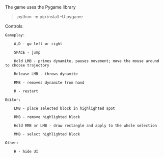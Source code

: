 The game uses the Pygame library
> python -m pip install -U pygame

Controls:

    Gameplay:
    
        A,D - go left or right
        
        SPACE - jump
        
        Hold LMB - primes dynamite, pauses movement; move the mouse around to choose trajectory
        
        Release LMB - throws dynamite
        
        RMB - removes dynamite from hand
        
        R - restart
        
    Editor:
    
        LMB - place selected block in highlighted spot
        
        RMB - remove highlighted block
        
        Hold RMB or LMB - draw rectangle and apply to the whole selection

        MMB - select highlighted block
        
    Other:
    
        H - hide UI
 
